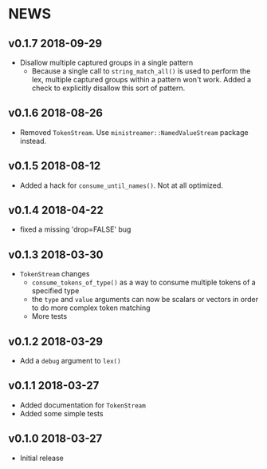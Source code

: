 NEWS
============

v0.1.7 2018-09-29
------------------

* Disallow multiple captured groups in a single pattern
    * Because a single call to `string_match_all()` is used to perform the lex, 
      multiple captured groups within a pattern won't work. Added a check to
      explicitly disallow this sort of pattern.

v0.1.6 2018-08-26
------------------

* Removed `TokenStream`. Use `ministreamer::NamedValueStream` package instead.

v0.1.5 2018-08-12
------------------

* Added a hack for `consume_until_names()`. Not at all optimized.

v0.1.4 2018-04-22
------------------

* fixed a missing 'drop=FALSE' bug

v0.1.3 2018-03-30
------------------

* `TokenStream` changes
    * `consume_tokens_of_type()` as a way to consume multiple tokens of a specified type
    * the `type` and `value` arguments can now be scalars or vectors in order to do more complex token matching
    * More tests
    

v0.1.2 2018-03-29
------------------

* Add a `debug` argument to `lex()`


v0.1.1 2018-03-27
------------------

* Added documentation for `TokenStream`
* Added some simple tests


v0.1.0 2018-03-27
------------------

* Initial release
